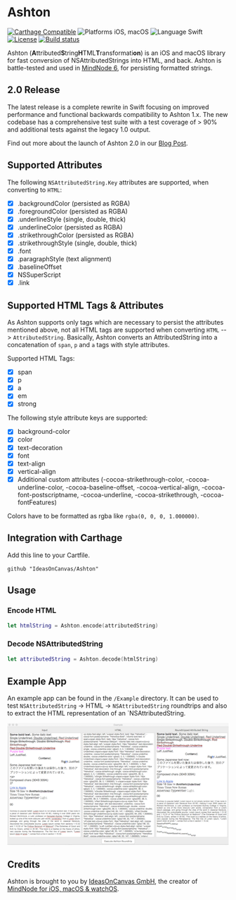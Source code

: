 # Ashton 

[![Carthage Compatible](https://img.shields.io/badge/Carthage-compatible-4BC51D.svg?style=flat)](https://github.com/Carthage/Carthage)
![Platforms iOS, macOS](https://img.shields.io/badge/Platform-iOS%20|%20macOS-blue.svg "Platforms iOS, macOS")
![Language Swift](https://img.shields.io/badge/Language-Swift%204.2-green.svg "Swift 4.2")
[![License](https://img.shields.io/badge/license-MIT-green.svg?style=flat)](LICENSE.md)
[![Build status](https://badge.buildkite.com/418f84ba1ee2d996d15acb9332cf231a0d174f679873cb60ce.svg?branch=master)](https://buildkite.com/ideasoncanvas/ashton)

Ashton (<b>A</b>ttributed<b>S</b>tring<b>H</b>TML<b>T</b>ransformati<b>on</b>) is an iOS and macOS library for fast conversion of NSAttributedStrings into HTML, and back. Ashton is battle-tested and used in [MindNode 6](https://mindnode.com), for persisting formatted strings.

## 2.0 Release

The latest release is a complete rewrite in Swift focusing on improved performance and functional backwards compatibility to Ashton 1.x. The new codebase has a comprehensive test suite with a test coverage of > 90% and additional tests against the legacy 1.0 output. 

Find out more about the launch of Ashton 2.0 in our [Blog Post](https://mindnode.com/news/2019-04-10-a-snappier-mindnode-text-persistence).

## Supported Attributes

The following `NSAttributedString.Key` attributes are supported, when converting to `HTML`:
- [x] .backgroundColor (persisted as RGBA)
- [x] .foregroundColor (persisted as RGBA)
- [x] .underlineStyle (single, double, thick)
- [x] .underlineColor (persisted as RGBA)
- [x] .strikethroughColor (persisted as RGBA)
- [x] .strikethroughStyle (single, double, thick)
- [x] .font
- [x] .paragraphStyle (text alignment)
- [x] .baselineOffset
- [x] NSSuperScript
- [x] .link

## Supported HTML Tags & Attributes

As Ashton supports only tags which are necessary to persist the attributes mentioned above, not all HTML tags are supported when converting `HTML` --> `AttributedString`. Basically, Ashton converts an AttributedString into a concatenation of `span`, `p` and `a` tags with style attributes. 

Supported HTML Tags:
- [x] span
- [x] p
- [x] a
- [x] em
- [x] strong

The following style attribute keys are supported:
- [x] background-color
- [x] color
- [x] text-decoration
- [x] font
- [x] text-align
- [x] vertical-align
- [x] Additional custom attributes (-cocoa-strikethrough-color, -cocoa-underline-color, -cocoa-baseline-offset, -cocoa-vertical-align, -cocoa-font-postscriptname, -cocoa-underline, -cocoa-strikethrough, -cocoa-fontFeatures)

Colors have to be formatted as rgba like `rgba(0, 0, 0, 1.000000)`.

## Integration with Carthage

Add this line to your Cartfile.
```
github "IdeasOnCanvas/Ashton"
```

## Usage

### Encode HTML

```swift
let htmlString = Ashton.encode(attributedString)
```

### Decode NSAttributedString

```swift
let attributedString = Ashton.decode(htmlString)
```

## Example App

An example app can be found in the `/Example` directory. It can be used to test `NSAttributedString` -> HTML -> `NSAttributedString` roundtrips and also to extract the HTML representation of an `NSAttributedString.

![](README/exampleScreenshot.png)


## Credits

Ashton is brought to you by [IdeasOnCanvas GmbH](https://ideasoncanvas.com), the creator of [MindNode for iOS, macOS & watchOS](https://mindnode.com).
